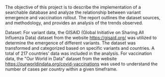 The objective of this project is to describe the implementation of a searchable database and analyze the 
relationship between variant emergence and vaccination rollout. The report outlines the dataset 
sources, and methodology, and provides an analysis of the trends observed.


Dataset:
For variant data, the GISAID (Global Initiative on Sharing All Influenza Data) dataset from the website 
https://gisaid.org/ was utilized to determine the emergence of different variants. The dataset was 
transformed and categorized based on specific variants and countries. A total of 217 countries' data was 
included in the analysis. For vaccination data, the "Our World in Data" dataset from the website 
https://ourworldindata.org/covid-vaccinations was used to understand the number of cases per country 
within a given timeframe.
